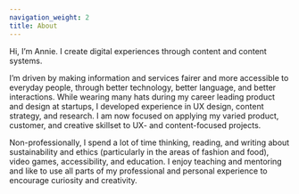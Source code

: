 ```yaml
---
navigation_weight: 2
title: About
---
```


Hi, I’m Annie. I create digital experiences through content and content systems.

I’m driven by making information and services fairer and more accessible to everyday people, through better technology, better language, and better interactions. While wearing many hats during my career leading product and design at startups, I developed experience in UX design, content strategy, and research. I am now focused on applying my varied product, customer, and creative skillset to UX- and content-focused projects. 

Non-professionally, I spend a lot of time thinking, reading, and writing about sustainability and ethics (particularly in the areas of fashion and food), video games, accessibility, and education. I enjoy teaching and mentoring and like to use all parts of my professional and personal experience to encourage curiosity and creativity.
